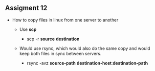 ## Assigment 12
 - How to copy files in linux from one server to another

    - Use **scp**
      - scp -r **source** **destination**
    
    - Would use rsync, which would also do the same copy and would keep both files in sync between servers.
        - rsync -avz **source-path** **destination-host**:**destination-path**